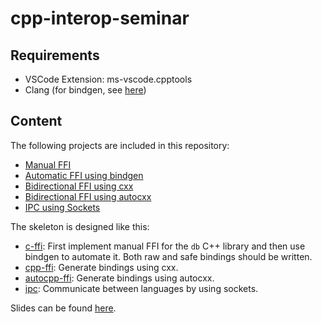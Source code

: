 # cpp-interop-seminar


## Requirements

- VSCode Extension: ms-vscode.cpptools
- Clang (for bindgen, see [here](https://rust-lang.github.io/rust-bindgen/requirements.html))

## Content

The following projects are included in this repository:
- [Manual FFI](./code/1_manual_ffi/)
- [Automatic FFI using bindgen](./code/2_automatic_ffi/)
- [Bidirectional FFI using cxx](./code/3_bidirectional/cxx-example/)
- [Bidirectional FFI using autocxx](./code/3_bidirectional/autocxx-example/)
- [IPC using Sockets](./code/4_ipc/)

The skeleton is designed like this: 
- [c-ffi](./skeleton/c-ffi/): First implement manual FFI for the `db` C++ library and then use bindgen to automate it. Both raw and safe bindings should be written. 
- [cpp-ffi](./skeleton/cxx-ffi/): Generate bindings using cxx. 
- [autocpp-ffi](./skeleton/autocxx-ffi/): Generate bindings using autocxx.
- [ipc](./skeleton/ipc/): Communicate between languages by using sockets.  

Slides can be found [here](./SLIDES.pdf).